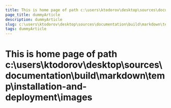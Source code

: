 ```yaml
---
title: This is home page of path c:\users\ktodorov\desktop\sources\documentation\build\markdown\temp\installation-and-deployment\images
page_title: dummyArticle
description: dummyArticle
slug: c:\users\ktodorov\desktop\sources\documentation\build\markdown\temp\installation-and-deployment\images
tags: dummyArticle
---
```

# This is home page of path c:\users\ktodorov\desktop\sources\documentation\build\markdown\temp\installation-and-deployment\images
